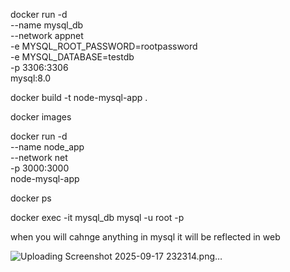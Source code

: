 docker run -d \
  --name mysql_db \
  --network appnet \
  -e MYSQL_ROOT_PASSWORD=rootpassword \
  -e MYSQL_DATABASE=testdb \
  -p 3306:3306 \
  mysql:8.0


docker build -t node-mysql-app .

docker images

docker run -d \
  --name node_app \
  --network net \
  -p 3000:3000 \
  node-mysql-app

docker ps

docker exec -it mysql_db mysql -u root -p


when you will cahnge anything in mysql it will be reflected in web


![Uploading Screenshot 2025-09-17 232314.png…]()


